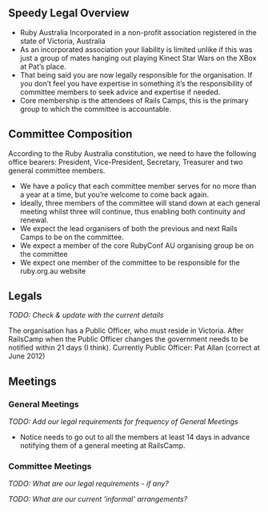 ## Speedy Legal Overview

* Ruby Australia Incorporated in a non-profit association registered in the state of Victoria, Australia
* As an incorporated association your liability is limited unlike if this was just a group of mates hanging out playing Kinect Star Wars on the XBox at Pat’s place.
* That being said you are now legally responsible for the organisation. If you don’t feel you have expertise in something it’s the responsibility of committee members to seek advice and expertise if needed.
* Core membership is the attendees of Rails Camps, this is the primary group to which the committee is accountable.


## Committee Composition

According to the Ruby Australia constitution, we need to have the following office bearers: President, Vice-President, Secretary, Treasurer and two general committee members.

* We have a policy that each committee member serves for no more than a year at a time, but you’re welcome to come back again.
* Ideally, three members of the committee will stand down at each general meeting whilst three will continue, thus enabling both continuity and renewal.
* We expect the lead organisers of both the previous and next Rails Camps to be on the committee.
* We expect a member of the core RubyConf AU organising group be on the committee
* We expect one member of the committee to be responsible for the ruby.org.au website

## Legals

*TODO: Check & update with the current details*

The organisation has a Public Officer, who must reside in Victoria. After RailsCamp when the Public Officer changes the government needs to be notified within 21 days (I think).
Currently Public Officer: Pat Allan
(correct at June 2012)

## Meetings
### General Meetings
*TODO: Add our legal requirements for frequency of General Meetings*
* Notice needs to go out to all the members at least 14 days in advance notifying them of a general meeting at RailsCamp.

### Committee Meetings
*TODO: What are our legal requirements - if any?*

*TODO: What are our current 'informal' arrangements?*


